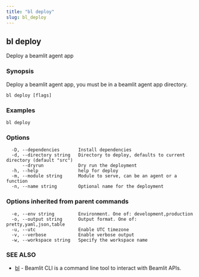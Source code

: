 ```yaml
---
title: "bl deploy"
slug: bl_deploy
---
```

## bl deploy

Deploy a beamlit agent app

### Synopsis

Deploy a beamlit agent app, you must be in a beamlit agent app directory.

```
bl deploy [flags]
```

### Examples

```
bl deploy
```

### Options

```
  -D, --dependencies       Install dependencies
  -d, --directory string   Directory to deploy, defaults to current directory (default "src")
      --dryrun             Dry run the deployment
  -h, --help               help for deploy
  -m, --module string      Module to serve, can be an agent or a function
  -n, --name string        Optional name for the deployment
```

### Options inherited from parent commands

```
  -e, --env string         Environment. One of: development,production
  -o, --output string      Output format. One of: pretty,yaml,json,table
  -u, --utc                Enable UTC timezone
  -v, --verbose            Enable verbose output
  -w, --workspace string   Specify the workspace name
```

### SEE ALSO

* [bl](bl.md)	 - Beamlit CLI is a command line tool to interact with Beamlit APIs.

